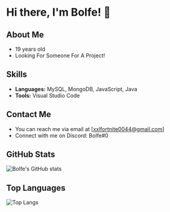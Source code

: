 # Hi there, I'm Bolfe! 👋

## About Me
- 19 years old
- Looking For Someone For A Project!
## Skills
- **Languages:** MySQL, MongoDB, JavaScript, Java
- **Tools:** Visual Studio Code

## Contact Me
- You can reach me via email at [xxlfortnite0044@gmail.com]
- Connect with me on Discord: Bolfe#0

## GitHub Stats
![Bolfe's GitHub stats](https://github-readme-stats.vercel.app/api?username=Bolfe&show_icons=true&theme=dark)

## Top Languages
![Top Langs](https://github-readme-stats.vercel.app/api/top-langs/?username=Bolfe&layout=compact&theme=dark)

